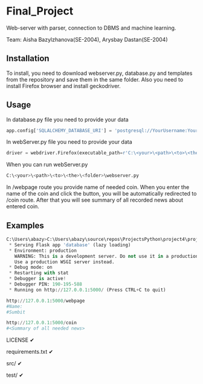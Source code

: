 # Final_Project
Web-server with parser, connection to DBMS and machine learning.

Team: Aisha Bazylzhanova(SE-2004), Arysbay Dastan(SE-2004) 

## Installation 

To install, you need to download webserver.py, database.py and templates from the repository and save them in the same folder. Also you need to install Firefox browser and install geckodriver. 

## Usage 

In database.py file you need to provide your data
   ```python
   app.config['SQLALCHEMY_DATABASE_URI'] = 'postgresql://YourUsername:YourPassword@localhost/NameOfYourDatabase'
   ```
In webServer.py file you need to provide your data 
   ```python
   driver = webdriver.Firefox(executable_path=r'C:\<your>\<path>\<to>\<the>\<geckodriver>\geckodriver.exe')
   ```

When you can run webServer.py
   ```python
   C:\<your>\<path>\<to>\<the>\<folder>\webserver.py
   ```
   
In /webpage route you provide name of needed coin. When you enter the name of the coin and click the button, you will be automatically redirected to /coin route.
 After that you will see summary of all recorded news about entered coin. 
  
   
## Examples 

```python
C:\Users\abazy>C:\Users\abazy\source\repos\ProjectsPython\project4\project\webserver.py
 * Serving Flask app 'database' (lazy loading)
 * Environment: production
   WARNING: This is a development server. Do not use it in a production deployment.
   Use a production WSGI server instead.
 * Debug mode: on
 * Restarting with stat
 * Debugger is active!
 * Debugger PIN: 190-195-588
 * Running on http://127.0.0.1:5000/ (Press CTRL+C to quit)
```
   
```python
http://127.0.0.1:5000/webpage
#Name:
#Sumbit
```
   
```python
http://127.0.0.1:5000/coin
#<Summary of all needed news>
```
LICENSE ✔

requirements.txt ✔

src/ ✔

test/ ✔
